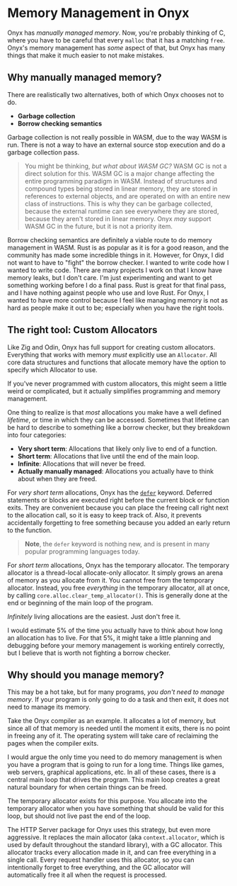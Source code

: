 # Memory Management in Onyx

Onyx has *manually managed memory*. Now, you're probably thinking of C, where you
have to be careful that every `malloc` that it has a matching `free`. Onyx's memory
management has *some* aspect of that, but Onyx has many things that make it much easier
to not make mistakes.

## Why manually managed memory?

There are realistically two alternatives, both of which Onyx chooses not to do.
- **Garbage collection**
- **Borrow checking semantics**

Garbage collection is not really possible in WASM, due to the way WASM is run. There is not
a way to have an external source stop execution and do a garbage collection pass.

> You might be thinking, *but what about WASM GC?* WASM GC is not a direct solution for this.
> WASM GC is a major change affecting the entire programming paradigm in WASM.
> Instead of structures and compound types being stored in linear memory, they are stored
> in references to external objects, and are operated on with an entire new class of
> instructions. This is why they can be garbage collected, because the external runtime
> can see everywhere they are stored, because they aren't stored in linear memory.
> Onyx *may* support WASM GC in the future, but it is not a priority item.

Borrow checking semantics are definitely a viable route to do memory management in WASM.
Rust is as popular as it is for a good reason, and the community has made some incredible
things in it. However, for Onyx, I did not want to have to "fight" the borrow checker.
I wanted to write code how I wanted to write code. There are many projects I work on that
I know have memory leaks, but I don't care. I'm just experimenting and want to get something
working before I do a final pass. Rust is great for that final pass, and I have nothing
against people who use and love Rust. For Onyx, I wanted to have more control because I
feel like managing memory is not as hard as people make it out to be; especially when you
have the right tools.

## The right tool: Custom Allocators

Like Zig and Odin, Onyx has full support for creating custom allocators.
Everything that works with memory *must* explicitly use an `Allocator`.
All core data structures and functions that allocate memory have the option
to specify which Allocator to use.

If you've never programmed with custom allocators, this might seem a little
weird or complicated, but it actually simplifies programming and memory management.

One thing to realize is that *most* allocations you make have a well defined
*lifetime*, or time in which they can be accessed. Sometimes that lifetime can
be hard to describe to something like a borrow checker, but they breakdown into
four categories:

- **Very short term**: Allocations that likely only live to end of a function.
- **Short term**: Allocations that live until the end of the main loop.
- **Infinite**: Allocations that will never be freed.
- **Actually manually managed**: Allocations you actually have to think about when they are freed.

For *very short term* allocations, Onyx has the [`defer`](../control_flow/defer.md) keyword.
Deferred statements or blocks are executed right before the current block or function exits.
They are convenient because you can place the freeing call right next to the allocation call,
so it is easy to keep track of. Also, it prevents accidentally forgetting to free something
because you added an early return to the function.
> **Note**, the `defer` keyword is nothing new, and is present in many popular programming languages today.

For *short term* allocations, Onyx has the temporary allocator. The temporary allocator
is a thread-local allocate-only allocator. It simply grows an arena of memory as you 
allocate from it. You cannot free from the temporary allocator. Instead, you free
*everything* in the temporary allocator, all at once, by calling `core.alloc.clear_temp_allocator()`.
This is generally done at the end or beginning of the main loop of the program.

*Infinitely* living allocations are the easiest. Just don't free it.

I would estimate 5% of the time you actually have to think about how long an allocation has to live.
For that 5%, it might take a little planning and debugging before your memory management is working
entirely correctly, but I believe that is worth not fighting a borrow checker.


## Why should you manage memory?

This may be a hot take, but for many programs, *you don't need to manage memory*.
If your program is only going to do a task and then exit, it does not need to manage its memory.

Take the Onyx compiler as an example.
It allocates a lot of memory, but since all of that memory is needed until
the moment it exits, there is no point in freeing any of it. The operating
system will take care of reclaiming the pages when the compiler exits.

I would argue the only time you need to do memory management is when you have
a program that is going to run for a long time. Things like games, web servers,
graphical applications, etc. In all of these cases, there is a central main loop
that drives the program. This main loop creates a great natural boundary for
when certain things can be freed.

The temporary allocator exists for this purpose.
You allocate into the temporary allocator when you have something that should be
valid for this loop, but should not live past the end of the loop.

The HTTP Server package for Onyx uses this strategy, but even more aggressive.
It replaces the main allocator (aka `context.allocator`, which is used by default
throughout the standard library), with a GC allocator. This allocator tracks
every allocation made in it, and can free everything in a single call. Every
request handler uses this allocator, so you can intentionally forget to free everything,
and the GC allocator will automatically free it all when the request is processed.


